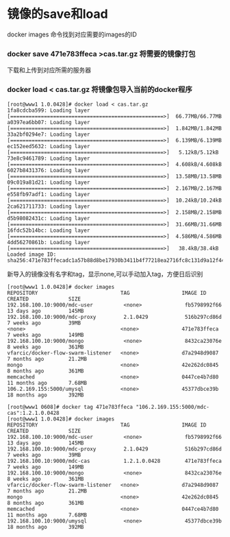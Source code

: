 # 镜像的save和load #

docker images 命令找到对应需要的images的ID

### docker save 471e783ffeca >cas.tar.gz 将需要的镜像打包 ###

下载和上传到对应所需的服务器

### docker load < cas.tar.gz  将镜像包导入当前的docker程序 ###

	[root@www1 1.0.0428]# docker load < cas.tar.gz 
	1fa8cdcba599: Loading layer [==================================================>]  66.77MB/66.77MB
	a0397ea6bb07: Loading layer [==================================================>]  1.842MB/1.842MB
	33a2bf0294e7: Loading layer [==================================================>]  6.139MB/6.139MB
	ec152eed5632: Loading layer [==================================================>]   5.12kB/5.12kB
	73e8c9461789: Loading layer [==================================================>]  4.608kB/4.608kB
	6027b8431376: Loading layer [==================================================>]  13.58MB/13.58MB
	09c019a81d21: Loading layer [==================================================>]  2.167MB/2.167MB
	e558fb97adf1: Loading layer [==================================================>]  10.24kB/10.24kB
	2ca621711733: Loading layer [==================================================>]  2.158MB/2.158MB
	d5b98082431c: Loading layer [==================================================>]  31.66MB/31.66MB
	16fdc52b14bc: Loading layer [==================================================>]  4.586MB/4.586MB
	4dd56270861b: Loading layer [==================================================>]   38.4kB/38.4kB
	Loaded image ID: sha256:471e783ffecadc1a57b88d8be17930b3411b4f77218ea2716fc8c131d9a12f44
新导入的镜像没有名字和tag，显示none,可以手动加入tag，方便日后识别

	[root@www1 1.0.0428]# docker images
	REPOSITORY                           TAG                 IMAGE ID            CREATED             SIZE
	192.168.100.10:9000/mdc-user          <none>              fb5798992f66        13 days ago         145MB
	192.168.100.10:9000/mdc-proxy         2.1.0429            516b297cd86d        7 weeks ago         39MB
	<none>                               <none>              471e783ffeca        7 weeks ago         149MB
	192.168.100.10:9000/mongo             <none>              8432ca23076e        8 weeks ago         361MB
	vfarcic/docker-flow-swarm-listener   <none>              d7a2948d9087        7 months ago        21.2MB
	mongo                                <none>              42e262dc0845        8 months ago        361MB
	memcached                            <none>              0447ce4b7d80        11 months ago       7.68MB
	106.2.169.155:5000/umysql            <none>              45377dbce39b        18 months ago       392MB

	[root@www1 0608]# docker tag 471e783ffeca "106.2.169.155:5000/mdc-cas":1.2.1.0.0428 
	[root@www1 1.0.0428]# docker images
	REPOSITORY                           TAG                 IMAGE ID            CREATED             SIZE
	192.168.100.10:9000/mdc-user          <none>              fb5798992f66        13 days ago         145MB
	192.168.100.10:9000/mdc-proxy         2.1.0429            516b297cd86d        7 weeks ago         39MB
	192.168.100.10:9000/mdc-cas           1.2.1.0.0428        471e783ffeca        7 weeks ago         149MB
	192.168.100.10:9000/mongo             <none>              8432ca23076e        8 weeks ago         361MB
	vfarcic/docker-flow-swarm-listener   <none>              d7a2948d9087        7 months ago        21.2MB
	mongo                                <none>              42e262dc0845        8 months ago        361MB
	memcached                            <none>              0447ce4b7d80        11 months ago       7.68MB
	192.168.100.10:9000/umysql            <none>              45377dbce39b        18 months ago       392MB
